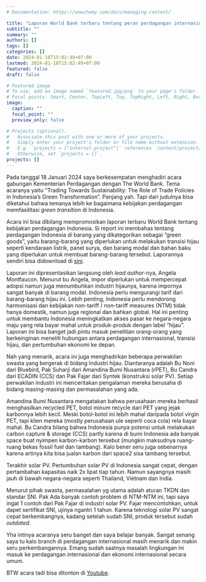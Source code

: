```yaml
---
# Documentation: https://wowchemy.com/docs/managing-content/

title: "Laporan World Bank terbaru tentang peran perdagangan internasional dan transisi hijau di Indonesia"
subtitle: ""
summary: ""
authors: [] 
tags: []
categories: []
date: 2024-01-18T15:02:49+07:00
lastmod: 2024-01-18T15:02:49+07:00
featured: false
draft: false

# Featured image
# To use, add an image named `featured.jpg/png` to your page's folder.
# Focal points: Smart, Center, TopLeft, Top, TopRight, Left, Right, BottomLeft, Bottom, BottomRight.
image:
  caption: ""
  focal_point: ""
  preview_only: false

# Projects (optional).
#   Associate this post with one or more of your projects.
#   Simply enter your project's folder or file name without extension.
#   E.g. `projects = ["internal-project"]` references `content/project/deep-learning/index.md`.
#   Otherwise, set `projects = []`.
projects: []
---
```


Pada tanggal 18 Januari 2024 saya berkesempatan menghadiri acara gabungan Kementerian Perdagangan dengan The World Bank. Tema acaranya yaitu “Trading Towards Sustainability: The Role of Trade Policies in Indonesia’s Green Transformation”. Panjang yah. Tapi dari judulnya bisa diketahui bahwa temanya lebih ke bagaimana kebijakan perdagangan memfasilitasi _green transition_ di Indonesia.

Acara ini bisa dibilang mempromosikan laporan terbaru World Bank tentang kebijakan perdagangan Indonesia. Si report ini membahas tentang perdagangan Indonesia di barang yang dikategorikan sebagai “green goods”, yaitu barang-barang yang diperlukan untuk melakukan transisi hijau seperti kendaraan listrik, panel surya, dan barang modal dan bahan baku yang diperlukan untuk membuat barang-barang tersebut. Laporannya sendiri bisa didownload di [sini](https://www.worldbank.org/en/country/indonesia/publication/green-trade).

Laporan ini dipresentasikan langsung oleh _lead author_-nya, Angela Montfaucon. Menurut bu Angela, impor diperlukan untuk mempercepat adopsi namun juga menumbuhkan industri hijaunya, karena impornya sangat banyak di barang modal. Indonesia perlu mengurangi tarif dari barang-barang hijau ini. Lebih penting, Indonesia perlu mendorong harmonisasi dan  kebijakan non-tariff / non-tariff measures (NTM) tidak hanya domestik, namun juga regional dan bahkan global. Hal ini penting untuk membantu Indonesia meningkatkan akses pasar ke negara-negara maju yang rela bayar mahal untuk produk-produk dengan label “hijau”.
Laporan ini bisa banget jadi pintu masuk penelitian orang-orang yang berkeinginan meneliti hubungan antara perdagangan internasional, transisi hijau, dan pertumbuhan ekonomi ke depan.

Nah yang menarik, acara ini juga menghadirkan beberapa perwakilan swasta yang bergerak di bidang Industri hijau. Diantaranya adalah Bu Noni dari Bluebird, Pak Suharji dari Amandina Bumi Nusantara (rPET), Bu Candra dari ECADIN (CCS) dan Pak Fajar dari Syntek (konstruksi solar PV). Setiap perwakilan industri ini menceritakan pengalaman mereka berusaha di bidang masing-masing dan permasalahan yang ada.

Amandina Bumi Nusantara mengatakan bahwa perusahaan mereka berhasil menghasilkan recycled PET, botol minum recycle dari PET yang jejak karbonnya lebih kecil. Meski botol-botol ini lebih mahal daripada botol virgin PET, tapi klien mereka (mostly perusahaan ule seperti coca cola) rela bayar mahal.
Bu Candra bilang bahwa Indonesia punya potensi untuk melakukan carbon capture & storage (CCS) partly karena di bumi Indonesia ada banyak space buat nyimpen karbon-karbon tersebut (mungkin maksudnya ruang-ruang bekas fossil fuel dan tambang). Kalo bener seru juga sebenarnya karena artinya kita bisa jualan karbon dari space2 sisa tambang tersebut.

Terakhir solar PV. Pertumbuhan solar PV di Indonesia sangat cepat, dengan pertambahan kapasitas naik 2x lipat tiap tahun. Namun sayangnya masih jauh di bawah negara-negara seperti Thailand, Vietnam dan India.

Menurut pihak swasta, permasalahan yg utama adalah aturan TKDN dan standar SNI. Pak Ada banyak contoh problem di NTM-NTM ini, tapi saya ingat 1 contoh dari Pak Fajar di industri solar PV. Fajar mencontohkan, untuk dapet sertifikat SNI, ujinya ngantri 1 tahun. Karena teknologi solar PV sangat cepat berkembangnya, kadang setelah sudah SNI, produk tersebut sudah _outdated_. 

Yha intinya acaranya seru banget dan saya belajar banyak. Sangat senang saya tu kalo branch di perdagangan internasional masih menarik dan makin seru perkembangannya. Emang sudah saatnya masalah lingkungan ini masuk ke perdagangan internasional dan ekonomi internasional secara umum.

BTW acara tadi bisa ditonton di [Youtube](https://bit.ly/m/trading-towards-sustainability).
